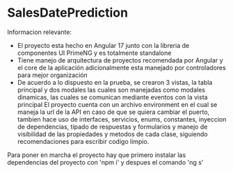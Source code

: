 # SalesDatePrediction

Informacion relevante: 
- El proyecto esta hecho en Angular 17 junto con la libreria de componentes UI PrimeNG y es totalmente standalone
- Tiene manejo de arquitectura de proyectos recomendada por Angular y el core de la aplicación adicionalmente esta manejado por controladores para mejor organización
- De acuerdo a lo dispuesto en la prueba, se crearon 3 vistas, la tabla principal y dos modales las cuales son manejadas como modales dinamicas, las cuales se comunican mediante eventos con la vista principal
El proyecto cuenta con un archivo environment en el cual se maneja la url de la API en caso de que se quiera cambiar el puerto, tambien hace uso de interfaces, servicios, enums, constantes, inyeccion de dependencias, tipado de respuestas y formularios y manejo de visibilidad de las propiedades y metodos de cada clase, siguiendo recomendaciones para escribir codigo limpio.

Para poner en marcha el proyecto hay que primero instalar las dependencias del proyecto con 'npm i' y despues el comando 'ng s'

